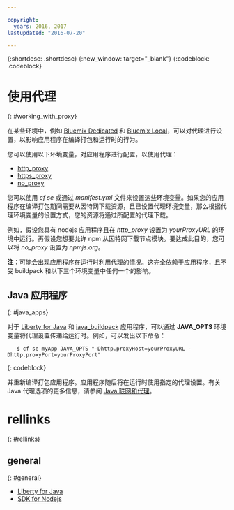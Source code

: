 ```yaml
---

copyright:
  years: 2016, 2017
lastupdated: "2016-07-20"

---
```


{:shortdesc: .shortdesc}
{:new_window: target="_blank"}
{:codeblock: .codeblock}


# 使用代理
{: #working_with_proxy}



在某些环境中，例如 [Bluemix Dedicated](/docs/dedicated/index.html#dedicated) 和
[Bluemix Local](/docs/local/index.html#local)，可以对代理进行设置，以影响应用程序在编译打包和运行时的行为。


您可以使用以下环境变量，对应用程序进行配置，以使用代理：
  * [http_proxy](https://docs.cloudfoundry.org/buildpacks/proxy-usage.html)
  * [https_proxy](https://docs.cloudfoundry.org/buildpacks/proxy-usage.html)
  * [no_proxy](http://www.gnu.org/software/wget/manual/html_node/Proxies.html)

您可以使用 *cf se* 或通过 *manifest.yml* 文件来设置这些环境变量。如果您的应用程序在编译打包期间需要从因特网下载资源，且已设置代理环境变量，那么根据代理环境变量的设置方式，您的资源将通过所配置的代理下载。


例如，假设您具有 nodejs 应用程序且在 *http_proxy* 设置为 *yourProxyURL* 的环境中运行。再假设您想要允许 npm 从因特网下载节点模块。要达成此目的，您可以将 *no_proxy* 设置为 *npmjs.org*。

**注**：可能会出现应用程序在运行时利用代理的情况。这完全依赖于应用程序，且不受 buildpack 和以下三个环境变量中任何一个的影响。


## Java 应用程序
{: #java_apps}

对于 [Liberty for Java](/docs/runtimes/liberty/index.html) 和 [java_buildpack](/docs/runtimes/tomcat/index.html) 应用程序，可以通过 **JAVA_OPTS** 环境变量将代理设置传递给运行时。例如，可以发出以下命令：
```
   $ cf se myApp JAVA_OPTS "-Dhttp.proxyHost=yourProxyURL -Dhttp.proxyPort=yourProxyPort"
```
{: codeblock}

并重新编译打包应用程序。应用程序随后将在运行时使用指定的代理设置。有关 Java 代理选项的更多信息，请参阅 [Java 联网和代理](https://docs.oracle.com/javase/8/docs/technotes/guides/net/proxies.html)。

# rellinks
{: #rellinks}
## general
{: #general}
* [Liberty for Java](/docs/runtimes/liberty/index.html)
* [SDK for Nodejs](/docs/runtimes/nodejs/index.html)
